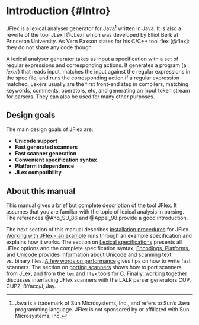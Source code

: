 Introduction {#Intro}
============

JFlex is a lexical analyser generator for Java[^1] written in Java. It is
also a rewrite of the tool JLex [@JLex] which was developed by Elliot Berk at
Princeton University. As Vern Paxson states for his C/C++ tool flex [@flex]:
they do not share any code though.

A lexical analyser generator takes as input a specification with a set of
regular expressions and corresponding actions. It generates a program (a
*lexer*) that reads input, matches the input against the regular expressions
in the spec file, and runs the corresponding action if a regular expression
matched. Lexers usually are the first front-end step in compilers, matching
keywords, comments, operators, etc, and generating an input token stream for
parsers. They can also be used for many other purposes.


Design goals
------------

The main design goals of JFlex are:

-   **Unicode support**
-   **Fast generated scanners**
-   **Fast scanner generation**
-   **Convenient specification syntax**
-   **Platform independence**
-   **JLex compatibility**

About this manual
-----------------

This manual gives a brief but complete description of the tool JFlex. It
assumes that you are familiar with the topic of lexical analysis in parsing.
The references @Aho_SU_86 and @Appel_98 provide a good introduction.

The next section of this manual describes [installation
procedures](#Installing) for JFlex. [Working with JFlex - an example](#Example)
runs through an example specification and explains how it works. The section on
[Lexical specifications](#Specifications) presents all JFlex options and the
complete specification syntax; [Encodings, Platforms, and
Unicode](#sec:encodings) provides information about Unicode and scanning text
vs. binary files. [A few words on performance](#performance) gives tips on how
to write fast scanners. The section on [porting scanners](#Porting) shows how
to port scanners from JLex, and from the `lex` and `flex` tools for C. Finally,
[working together](#WorkingTog) discusses interfacing JFlex scanners with the
LALR parser generators CUP, CUP2, BYacc/J, Jay.



[^1]: Java is a trademark of Sun Microsystems, Inc., and refers to Sun’s
    Java programming language. JFlex is not sponsored by or affiliated
    with Sun Microsystems, Inc.

